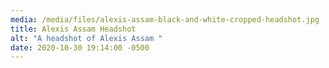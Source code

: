 ```yaml
---
media: /media/files/alexis-assam-black-and-white-cropped-headshot.jpg
title: Alexis Assam Headshot
alt: "A headshot of Alexis Assam "
date: 2020-10-30 19:14:00 -0500
---
```

